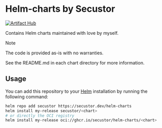 # Helm-charts by Secustor

[![Artifact Hub](https://img.shields.io/endpoint?url=https://artifacthub.io/badge/repository/secustor)](https://artifacthub.io/packages/search?repo=secustor)

Contains Helm charts maintained with love by myself.

> [!NOTE]  
> The code is provided as-is with no warranties.

See the README.md in each chart directory for more information.

## Usage

You can add this repository to your [Helm](https://helm.sh/) installation by running the following command:

```bash
helm repo add secustor https://secustor.dev/helm-charts
helm install my-release secustor/<chart>
# or directly the OCI registry
helm install my-release oci://ghcr.io/secustor/helm-charts/<chart>
```
